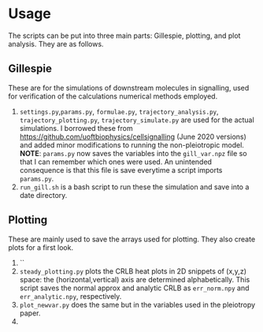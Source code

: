 # Usage

The scripts can be put into three main parts: Gillespie, plotting, and plot analysis. They are as follows.

## Gillespie
These are for the simulations of downstream molecules in signalling, used for verification of the calculations numerical methods employed.
1. `settings.py`,`params.py`, `formulae.py`, `trajectory_analysis.py`, `trajectory_plotting.py`, `trajectory_simulate.py` are used for the actual simulations. I borrowed these from https://github.com/uoftbiophysics/cellsignalling (June 2020 versions) and added minor modifications to running the non-pleiotropic model.
**NOTE**: `params.py` now saves the variables into the `gill_var.npz` file so that I can remember which ones were used. An unintended consequence is that this file is save everytime a script imports `params.py`.
2. `run_gill.sh` is a bash script to run these the simulation and save into a date directory.

## Plotting
These are mainly used to save the arrays used for plotting. They also create plots for a first look.
1. ``
2. `steady_plotting.py` plots the CRLB heat plots in 2D snippets of (x,y,z) space: the (horizontal,vertical) axis are determined alphabetically. This script saves the normal approx and analytic CRLB as `err_norm.npy` and `err_analytic.npy`, respectively.
3. `plot_newvar.py` does the same but in the variables used in the pleiotropy paper.
4.
